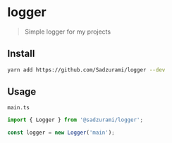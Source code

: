 # logger

> Simple logger for my projects

## Install

```sh
yarn add https://github.com/Sadzurami/logger --dev
```

## Usage

`main.ts`

```ts
import { Logger } from '@sadzurami/logger';

const logger = new Logger('main');
```
